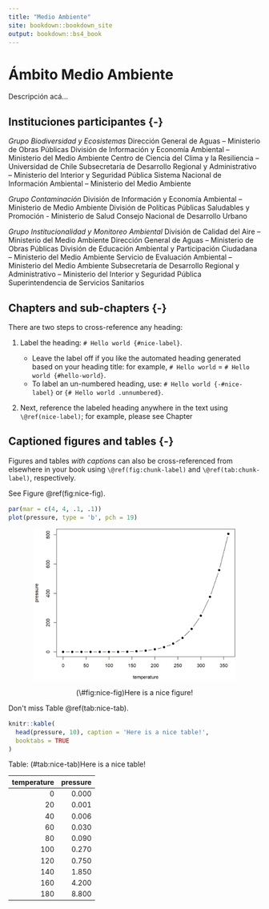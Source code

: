 ```yaml
--- 
title: "Medio Ambiente"
site: bookdown::bookdown_site
output: bookdown::bs4_book
---
```


# Ámbito Medio Ambiente
Descripción acá...

## Instituciones participantes {-}
*Grupo Biodiversidad y Ecosistemas*
Dirección General de Aguas – Ministerio de Obras Públicas 
División de Información y Economía Ambiental – Ministerio del Medio Ambiente 
Centro de Ciencia del Clima y la Resiliencia – Universidad de Chile 
Subsecretaría de Desarrollo Regional y Administrativo – Ministerio del Interior y Seguridad Pública 
Sistema Nacional de Información Ambiental – Ministerio del Medio Ambiente 

*Grupo Contaminación*
División de Información y Economía Ambiental – Ministerio de Medio Ambiente 
División de Políticas Públicas Saludables y Promoción - Ministerio de Salud 
Consejo Nacional de Desarrollo Urbano 

*Grupo Institucionalidad y Monitoreo Ambiental*
División de Calidad del Aire – Ministerio del Medio Ambiente 
Dirección General de Aguas – Ministerio de Obras Públicas 
División de Educación Ambiental y Participación Ciudadana – Ministerio del Medio Ambiente 
Servicio de Evaluación Ambiental – Ministerio del Medio Ambiente 
Subsecretaría de Desarrollo Regional y Administrativo – Ministerio del Interior y Seguridad Pública 
Superintendencia de Servicios Sanitarios  


## Chapters and sub-chapters {-}

There are two steps to cross-reference any heading:

1. Label the heading: `# Hello world {#nice-label}`. 
    - Leave the label off if you like the automated heading generated based on your heading title: for example, `# Hello world` = `# Hello world {#hello-world}`.
    - To label an un-numbered heading, use: `# Hello world {-#nice-label}` or `{# Hello world .unnumbered}`.

1. Next, reference the labeled heading anywhere in the text using `\@ref(nice-label)`; for example, please see Chapter

## Captioned figures and tables {-}

Figures and tables *with captions* can also be cross-referenced from elsewhere in your book using `\@ref(fig:chunk-label)` and `\@ref(tab:chunk-label)`, respectively.

See Figure \@ref(fig:nice-fig).


```r
par(mar = c(4, 4, .1, .1))
plot(pressure, type = 'b', pch = 19)
```

<div class="figure" style="text-align: center">
<img src="02-med_files/figure-html/nice-fig-1.png" alt="Plot with connected points showing that vapor pressure of mercury increases exponentially as temperature increases." width="80%" />
<p class="caption">(\#fig:nice-fig)Here is a nice figure!</p>
</div>

Don't miss Table \@ref(tab:nice-tab).


```r
knitr::kable(
  head(pressure, 10), caption = 'Here is a nice table!',
  booktabs = TRUE
)
```



Table: (\#tab:nice-tab)Here is a nice table!

| temperature| pressure|
|-----------:|--------:|
|           0|    0.000|
|          20|    0.001|
|          40|    0.006|
|          60|    0.030|
|          80|    0.090|
|         100|    0.270|
|         120|    0.750|
|         140|    1.850|
|         160|    4.200|
|         180|    8.800|


